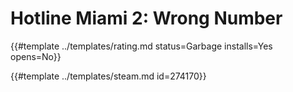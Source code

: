 # Hotline Miami 2: Wrong Number
<!-- script:Aliases [] -->

{{#template ../templates/rating.md status=Garbage installs=Yes opens=No}}

{{#template ../templates/steam.md id=274170}}
